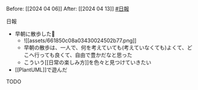 Before: [[2024 04 06]]
After: [[2024 04 13]]
[#日報](日報/日報.md)

日報
- 早朝に散歩した👟
	- ![[assets/661850c08a03430024502b77.png]]
	- 早朝の散歩は、一人で、何を考えていても(考えていなくても)よくて、どこへ行っても良くて、自由で豊かだなと思った
	- こういう[[日常の楽しみ方]]を色々と見つけていきたい
- [[PlantUML]]で遊んだ

TODO

